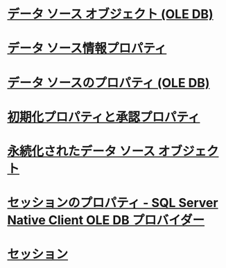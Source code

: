 # [データ ソース オブジェクト (OLE DB)](data-source-objects-ole-db.md)
# [データ ソース情報プロパティ](data-source-information-properties.md)
# [データ ソースのプロパティ (OLE DB)](data-source-properties-ole-db.md)
# [初期化プロパティと承認プロパティ](initialization-and-authorization-properties.md)
# [永続化されたデータ ソース オブジェクト](persisted-data-source-objects.md)
# [セッションのプロパティ - SQL Server Native Client OLE DB プロバイダー](session-properties-sql-server-native-client-ole-db-provider.md)
# [セッション](sessions.md)
